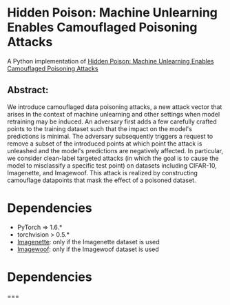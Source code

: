 # Hidden Poison: Machine Unlearning Enables Camouflaged Poisoning Attacks
A Python implementation of [Hidden Poison: Machine Unlearning Enables Camouflaged Poisoning Attacks](https://arxiv.org)

## Abstract:
We introduce camouflaged data poisoning attacks, a new attack vector that arises in the context of machine unlearning and other settings when model retraining may be induced. An adversary first adds a few carefully crafted points to the training dataset such that the impact on the model's predictions is minimal. The adversary subsequently triggers a request to remove a subset of the introduced points at which point the attack is unleashed and the model's predictions are negatively affected. In particular, we consider clean-label targeted attacks (in which the goal is to cause the model to misclassify a specific test point) on datasets including CIFAR-10, Imagenette, and Imagewoof. This attack is realized by constructing camouflage datapoints that mask the effect of a poisoned dataset.

# Dependencies

* PyTorch => 1.6.*
* torchvision > 0.5.*
* [Imagenette](https://github.com/fastai/imagenette): only if the Imagenette dataset is used
* [Imagewoof](https://github.com/fastai/imagenette): only if the Imagewoof dataset is used
# Dependencies

===
